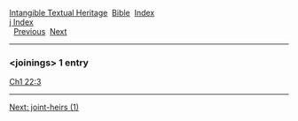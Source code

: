 [Intangible Textual Heritage](../../index)  [Bible](../index) 
[Index](index)   
[j Index](_j_)  
  [Previous](c06296)  [Next](c06298) 

------------------------------------------------------------------------

### &lt;joinings&gt; 1 entry

[Ch1 22:3](../kjv/ch1022.htm#003)  

------------------------------------------------------------------------

[Next: joint-heirs (1)](c06298)
